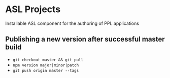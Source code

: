 # ASL Projects
Installable ASL component for the authoring of PPL applications

## Publishing a new version after successful master build

* `git checkout master && git pull`
* `npm version major|minor|patch`
* `git push origin master --tags`
